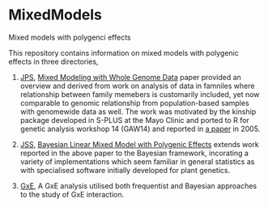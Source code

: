 # MixedModels

Mixed models with polygenci effects

This repository contains information on mixed models with polygenic effects in three directories,

1. [JPS](JPS), [Mixed Modeling with Whole Genome Data](https://www.hindawi.com/journals/jps/2012/485174/)
paper provided an overview and derived from work on analysis of data in famniles where relationship
between family memebers is customarily included, yet now comparable to genomic relationship from
population-based samples with genomewide data as well. The work was motivated by the kinship package
developed in S-PLUS at the Mayo Clinic and ported to R for genetic analysis workshop 14 (GAW14) and reported
in [a paper](https://bmcgenet.biomedcentral.com/articles/10.1186/1471-2156-6-S1-S127) in 2005.

2. [JSS](JSS), [Bayesian Linear Mixed Model with Polygenic Effects](https://www.jstatsoft.org/index)
extends work reported in the above paper to the Bayesian framework, incorating a variety of implementations
which seem familiar in general statistics as with specialised software initially developed for plant genetics.

3. [GxE](GxE), A GxE analysis utilised both frequentist and Bayesian approaches to the study of GxE interaction.


